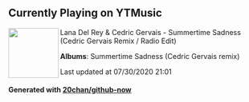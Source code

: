 ## Currently Playing on YTMusic

[<img align="left" width="100" src="https://lh3.googleusercontent.com/npvDYWrMZkyxEERuGS1ukrW3ZnDFQYc-cSQLJretKLD7WhHDDh6-SrkZAairFGVSSJ78B4Rbt8f_x9M">](https://music.youtube.com/channel/UCyqq-aiu3vEHuf5NhwmOJcw)

Lana Del Rey & Cedric Gervais - Summertime Sadness (Cedric Gervais Remix / Radio Edit)

**Albums**: Summertime Sadness (Cedric Gervais remix)

Last updated at 07/30/2020 21:01

#### Generated with [20chan/github-now](https://github.com/20chan/github-now)


<!--
**20chan/20chan** is a ✨ _special_ ✨ repository because its `README.md` (this file) appears on your GitHub profile.

Here are some ideas to get you started:

- 🔭 I’m currently working on ...
- 🌱 I’m currently learning ...
- 👯 I’m looking to collaborate on ...
- 🤔 I’m looking for help with ...
- 💬 Ask me about ...
- 📫 How to reach me: ...
- 😄 Pronouns: ...
- ⚡ Fun fact: ...
-->
